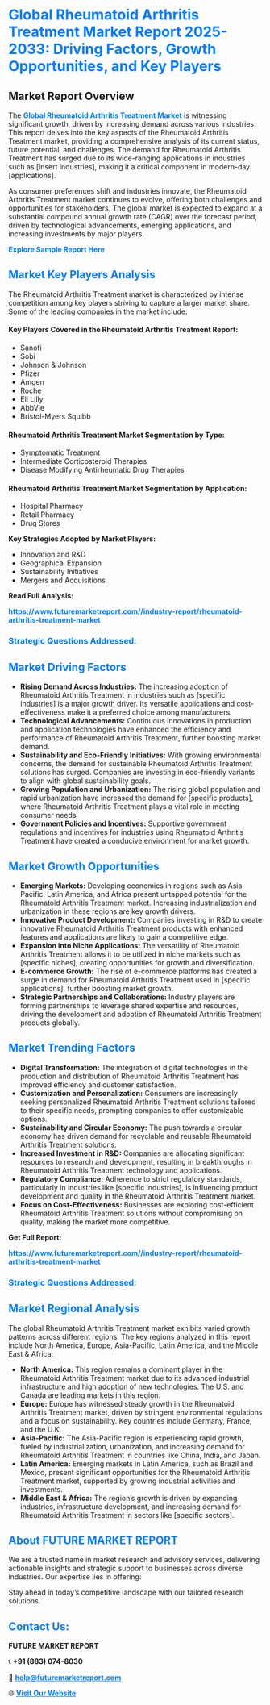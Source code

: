 <h1 style="color: #007BFF;">Global Rheumatoid Arthritis Treatment Market Report 2025-2033: Driving Factors, Growth Opportunities, and Key Players</h1>

<section id="overview">
<h2>Market Report Overview</h2>
<p>The <a href="https://www.futuremarketreport.com//industry-report/rheumatoid-arthritis-treatment-market" style="color: #007BFF; text-decoration: none;"><strong>Global Rheumatoid Arthritis Treatment Market</strong></a> is witnessing significant growth, driven by increasing demand across various industries. This report delves into the key aspects of the Rheumatoid Arthritis Treatment market, providing a comprehensive analysis of its current status, future potential, and challenges. The demand for Rheumatoid Arthritis Treatment has surged due to its wide-ranging applications in industries such as [insert industries], making it a critical component in modern-day [applications].</p>
<p>As consumer preferences shift and industries innovate, the Rheumatoid Arthritis Treatment market continues to evolve, offering both challenges and opportunities for stakeholders. The global market is expected to expand at a substantial compound annual growth rate (CAGR) over the forecast period, driven by technological advancements, emerging applications, and increasing investments by major players.</p>
</section>

<section id="overview">
<p><a href="https://www.futuremarketreport.com//request-sample/reportId=77285" style="color: #007BFF; text-decoration: none;"><strong>Explore Sample Report Here</strong></a></p>
</section>

<section id="key-players">
<h2 style="color: #007BFF;">Market Key Players Analysis</h2>
<p>The Rheumatoid Arthritis Treatment market is characterized by intense competition among key players striving to capture a larger market share. Some of the leading companies in the market include:</p>
<h4>Key Players Covered in the Rheumatoid Arthritis Treatment Report:</h4>
<ul><li>Sanofi</li><li>Sobi</li><li>Johnson &amp; Johnson</li><li>Pfizer</li><li>Amgen</li><li>Roche</li><li>Eli Lilly</li><li>AbbVie</li><li>Bristol-Myers Squibb</li></ul>
<h4>Rheumatoid Arthritis Treatment Market Segmentation by Type:</h4>
<ul><li>Symptomatic Treatment</li><li>Intermediate Corticosteroid Therapies</li><li>Disease Modifying Antirheumatic Drug Therapies</li></ul>

<h4>Rheumatoid Arthritis Treatment Market Segmentation by Application:</h4>
<ul><li>Hospital Pharmacy</li><li>Retail Pharmacy</li><li>Drug Stores</li></ul>
<p><strong>Key Strategies Adopted by Market Players:</strong></p>
<ul>
<li>Innovation and R&D</li>
<li>Geographical Expansion</li>
<li>Sustainability Initiatives</li>
<li>Mergers and Acquisitions</li>
</ul>
</section>

<section>
<p><strong>Read Full Analysis: </strong></p><a href="https://www.futuremarketreport.com//industry-report/rheumatoid-arthritis-treatment-market" style="color: #007BFF; text-decoration: none;"><strong>https://www.futuremarketreport.com//industry-report/rheumatoid-arthritis-treatment-market</strong></a>
<h3 style="color: #007BFF;">Strategic Questions Addressed:</h3>
</section>

<section id="driving-factors">
<h2 style="color: #007BFF;">Market Driving Factors</h2>
<ul>
<li><strong>Rising Demand Across Industries:</strong> The increasing adoption of Rheumatoid Arthritis Treatment in industries such as [specific industries] is a major growth driver. Its versatile applications and cost-effectiveness make it a preferred choice among manufacturers.</li>
<li><strong>Technological Advancements:</strong> Continuous innovations in production and application technologies have enhanced the efficiency and performance of Rheumatoid Arthritis Treatment, further boosting market demand.</li>
<li><strong>Sustainability and Eco-Friendly Initiatives:</strong> With growing environmental concerns, the demand for sustainable Rheumatoid Arthritis Treatment solutions has surged. Companies are investing in eco-friendly variants to align with global sustainability goals.</li>
<li><strong>Growing Population and Urbanization:</strong> The rising global population and rapid urbanization have increased the demand for [specific products], where Rheumatoid Arthritis Treatment plays a vital role in meeting consumer needs.</li>
<li><strong>Government Policies and Incentives:</strong> Supportive government regulations and incentives for industries using Rheumatoid Arthritis Treatment have created a conducive environment for market growth.</li>
</ul>
</section>

<section id="growth-opportunities">
<h2 style="color: #007BFF;">Market Growth Opportunities</h2>
<ul>
<li><strong>Emerging Markets:</strong> Developing economies in regions such as Asia-Pacific, Latin America, and Africa present untapped potential for the Rheumatoid Arthritis Treatment market. Increasing industrialization and urbanization in these regions are key growth drivers.</li>
<li><strong>Innovative Product Development:</strong> Companies investing in R&D to create innovative Rheumatoid Arthritis Treatment products with enhanced features and applications are likely to gain a competitive edge.</li>
<li><strong>Expansion into Niche Applications:</strong> The versatility of Rheumatoid Arthritis Treatment allows it to be utilized in niche markets such as [specific niches], creating opportunities for growth and diversification.</li>
<li><strong>E-commerce Growth:</strong> The rise of e-commerce platforms has created a surge in demand for Rheumatoid Arthritis Treatment used in [specific applications], further boosting market growth.</li>
<li><strong>Strategic Partnerships and Collaborations:</strong> Industry players are forming partnerships to leverage shared expertise and resources, driving the development and adoption of Rheumatoid Arthritis Treatment products globally.</li>
</ul>
</section>

<section id="trending-factors">
<h2 style="color: #007BFF;">Market Trending Factors</h2>
<ul>
<li><strong>Digital Transformation:</strong> The integration of digital technologies in the production and distribution of Rheumatoid Arthritis Treatment has improved efficiency and customer satisfaction.</li>
<li><strong>Customization and Personalization:</strong> Consumers are increasingly seeking personalized Rheumatoid Arthritis Treatment solutions tailored to their specific needs, prompting companies to offer customizable options.</li>
<li><strong>Sustainability and Circular Economy:</strong> The push towards a circular economy has driven demand for recyclable and reusable Rheumatoid Arthritis Treatment solutions.</li>
<li><strong>Increased Investment in R&D:</strong> Companies are allocating significant resources to research and development, resulting in breakthroughs in Rheumatoid Arthritis Treatment technology and applications.</li>
<li><strong>Regulatory Compliance:</strong> Adherence to strict regulatory standards, particularly in industries like [specific industries], is influencing product development and quality in the Rheumatoid Arthritis Treatment market.</li>
<li><strong>Focus on Cost-Effectiveness:</strong> Businesses are exploring cost-efficient Rheumatoid Arthritis Treatment solutions without compromising on quality, making the market more competitive.</li>
</ul>
</section>

<section>
<p><strong>Get Full Report: </strong></p><a href="https://www.futuremarketreport.com//industry-report/rheumatoid-arthritis-treatment-market" style="color: #007BFF; text-decoration: none;"><strong>https://www.futuremarketreport.com//industry-report/rheumatoid-arthritis-treatment-market</strong></a>
<h3 style="color: #007BFF;">Strategic Questions Addressed:</h3>
</section>


<section id="regional-analysis">
<h2 style="color: #007BFF;">Market Regional Analysis</h2>
<p>The global Rheumatoid Arthritis Treatment market exhibits varied growth patterns across different regions. The key regions analyzed in this report include North America, Europe, Asia-Pacific, Latin America, and the Middle East & Africa:</p>
<ul>
<li><strong>North America:</strong> This region remains a dominant player in the Rheumatoid Arthritis Treatment market due to its advanced industrial infrastructure and high adoption of new technologies. The U.S. and Canada are leading markets in this region.</li>
<li><strong>Europe:</strong> Europe has witnessed steady growth in the Rheumatoid Arthritis Treatment market, driven by stringent environmental regulations and a focus on sustainability. Key countries include Germany, France, and the U.K.</li>
<li><strong>Asia-Pacific:</strong> The Asia-Pacific region is experiencing rapid growth, fueled by industrialization, urbanization, and increasing demand for Rheumatoid Arthritis Treatment in countries like China, India, and Japan.</li>
<li><strong>Latin America:</strong> Emerging markets in Latin America, such as Brazil and Mexico, present significant opportunities for the Rheumatoid Arthritis Treatment market, supported by growing industrial activities and investments.</li>
<li><strong>Middle East & Africa:</strong> The region’s growth is driven by expanding industries, infrastructure development, and increasing demand for Rheumatoid Arthritis Treatment in sectors like [specific sectors].</li>
</ul>
</section>

<footer>
<h2 style="color: #007BFF;">About FUTURE MARKET REPORT</h2>
<p>We are a trusted name in market research and advisory services, delivering actionable insights and strategic support to businesses across diverse industries. Our expertise lies in offering:</p>

<p>Stay ahead in today’s competitive landscape with our tailored research solutions.</p>

<h2 style="color: #007BFF;">Contact Us:</h2>
<p><strong>FUTURE MARKET REPORT</strong></p>
<p>📞 <strong>+91 (883) 074-8030</strong></p>
<p>📧 <strong><a href="mailto:help@futuremarketreport.com" style="color: #007BFF;">help@futuremarketreport.com</a></strong></p>
<p>🌐 <strong><a href="https://www.futuremarketreport.com/" style="color: #007BFF;">Visit Our Website</a></strong></p>
</footer>